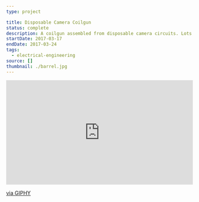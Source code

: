 ```yaml
---
type: project

title: Disposable Camera Coilgun
status: complete
description: A coilgun assembled from disposable camera circuits. Lots of them.
startDate: 2017-03-17
endDate: 2017-03-24
tags:
  - electrical-engineering
source: []
thumbnail: ./barrel.jpg
---
```


<div style="width:100%;height:0;padding-bottom:56%;position:relative;"><iframe src="https://giphy.com/embed/fYZFNtx9eY3eef66Kj" width="100%" height="100%" style="position:absolute" frameBorder="0" class="giphy-embed" allowFullScreen></iframe></div><p><a href="https://giphy.com/gifs/fYZFNtx9eY3eef66Kj">via GIPHY</a></p>
